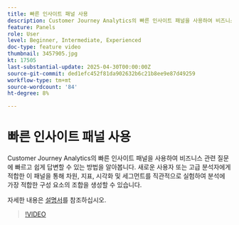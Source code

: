 ```yaml
---
title: 빠른 인사이트 패널 사용
description: Customer Journey Analytics의 빠른 인사이트 패널을 사용하여 비즈니스 관련 질문에 빠르고 쉽게 답변할 수 있는 방법을 알아봅니다.
feature: Panels
role: User
level: Beginner, Intermediate, Experienced
doc-type: feature video
thumbnail: 3457905.jpg
kt: 17505
last-substantial-update: 2025-04-30T00:00:00Z
source-git-commit: ded1efc452f81da902632b6c21b8ee9e87d49259
workflow-type: tm+mt
source-wordcount: '84'
ht-degree: 8%

---
```



# 빠른 인사이트 패널 사용

Customer Journey Analytics의 빠른 인사이트 패널을 사용하여 비즈니스 관련 질문에 빠르고 쉽게 답변할 수 있는 방법을 알아봅니다. 새로운 사용자 또는 고급 분석자에게 적합한 이 패널을 통해 차원, 지표, 시각화 및 세그먼트를 직관적으로 실험하여 분석에 가장 적합한 구성 요소의 조합을 생성할 수 있습니다.

자세한 내용은 [설명서](https://experienceleague.adobe.com/en/docs/analytics-platform/using/cja-workspace/panels/quickinsight)를 참조하십시오.

>[!VIDEO](https://video.tv.adobe.com/v/3457905/?learn=on)
